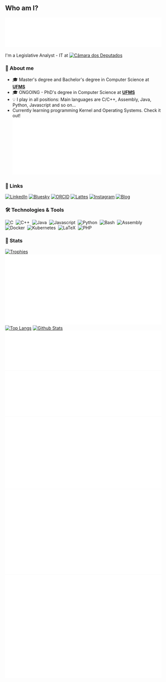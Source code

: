 ## Who am I?

[![Who am I?](./header.svg)]([https://www.linkedin.com/in/rodrigogbranco/](https://github.com/rodrigogbranco))

I'm a Legislative Analyst - IT at [![Câmara dos Deputados](https://www.camara.leg.br/tema/assets/images/logo-brand-camara-mobile.png)](https://camara.leg.br/)

### 🤝 About me
- 🎓 Master's degree and Bachelor's degree in Computer Science at [**UFMS**](https://www.facom.ufms.br/)
- 🎓 ONGOING - PhD's degree in Computer Science at [**UFMS**](https://www.facom.ufms.br/)
- 💡 I play in all positions: Main languages are C/C++, Assembly, Java, Python, Javascript and so on...
- Currently learning programming Kernel and Operating Systems. Check it out! [![Blog RSS](./rss.svg)](https://blog.rodrigobranco.net/)

### 🔗 Links
[![LinkedIn](https://img.shields.io/badge/LinkedIn-0077B5?style=for-the-badge&logo=linkedin&logoColor=white)](https://www.linkedin.com/in/rodrigogbranco/)
[![Bluesky](https://img.shields.io/badge/Bluesky-1DA1F2?style=for-the-badge&logo=bluesky&logoColor=white)](https://bsky.app/profile/rodrigobranco.net)
[![ORCID](https://img.shields.io/badge/ORCID-DCE44C?style=for-the-badge&logo=orcid&logoColor=white)](https://orcid.org/0000-0002-7760-4051)
[![Lattes](https://img.shields.io/badge/Lattes-005999?style=for-the-badge&logo=lattes&logoColor=white)](http://lattes.cnpq.br/3770091178939660)
[![Instagram](https://img.shields.io/badge/Instagram-c13584?style=for-the-badge&logo=instagram&logoColor=white)](https://www.instagram.com/rodrigo.g.branco/)
[![Blog](https://img.shields.io/badge/Blog-000000?style=for-the-badge&logo=blog&logoColor=white)](http://blog.rodrigobranco.net/)

### 🛠️ Technologies & Tools
![C](https://img.shields.io/badge/-C-0077B5?style=flat&logoColor=fff&logo=c)&nbsp;
![C++](https://img.shields.io/badge/-C++-0077B5?style=flat&logoColor=fff&logo=cplusplus)&nbsp;
![Java](https://img.shields.io/badge/-Java-d24e01?style=flat&logoColor=fff&logo=java)&nbsp;
![Javascript](https://img.shields.io/badge/-Javascript-F7DF1E?style=flat&logoColor=000&logo=javascript)&nbsp;
![Python](https://img.shields.io/badge/-Python-ffe873?style=flat&logoColor=306998&logo=python)&nbsp;
![Bash](https://img.shields.io/badge/-Bash-4EAA25?style=flat&logoColor=fff&logo=gnubash)&nbsp;
![Assembly](https://img.shields.io/badge/-Assembly-007AAC?style=flat&logoColor=fff&logo=assemblyscript)&nbsp;
![Docker](https://img.shields.io/badge/-Docker-2496ED?style=flat&logoColor=fff&logo=docker)&nbsp;
![Kubernetes](https://img.shields.io/badge/-Kubernetes-326CE5?style=flat&logoColor=fff&logo=kubernetes)&nbsp;
![LaTeX](https://img.shields.io/badge/-LaTeX-ffffff?style=flat&logoColor=000&logo=latex)&nbsp;
![PHP](https://img.shields.io/badge/-PHP-777BB3?style=flat&logoColor=fff&logo=php)&nbsp;

### 🚀 Stats

[![Trophies](https://github-profile-trophy.vercel.app/?username=rodrigogbranco)](https://github.com/rodrigogbranco)
[![Achievements](./achievements.svg)](https://github.com/rodrigogbranco)
[![Top Langs](https://github-readme-stats.vercel.app/api/top-langs?username=rodrigogbranco&show_icons=true&locale=en&layout=compact&hide=jupyter%20notebook)](https://github.com/rodrigogbranco)
[![Github Stats](https://github-readme-stats.vercel.app/api?username=rodrigogbranco&show_icons=true&count_private=true&locale=en)](https://github.com/rodrigogbranco)
[![Repositories](./repositories.svg)](https://github.com/rodrigogbranco)
[![Activity and Commities](./acti_comm.svg)](https://github.com/rodrigogbranco)
[![ISO Calendar](./iso_calender.svg)](https://github.com/rodrigogbranco)
[![Issues, PR and Langs](./issue_pr_lang.svg)](https://github.com/rodrigogbranco)
[![Github Habits](./github-habits.svg)](https://github.com/rodrigogbranco)
